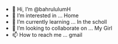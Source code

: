 - 👋 Hi, I’m @bahrululumH
- 👀 I’m interested in ... Home
- 🌱 I’m currently learning ... In the scholl
- 💞️ I’m looking to collaborate on ... My Girl
- 📫 How to reach me ... gmail

<!---
bahrululumH/bahrululumH is a ✨ special ✨ repository because its `README.md` (this file) appears on your GitHub profile.
You can click the Preview link to take a look at your changes.
--->
